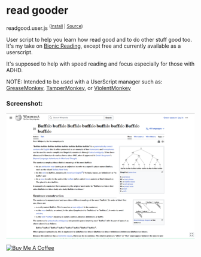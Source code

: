 # read gooder

readgood.user.js <sup>([Install](https://github.com/traviscampbell/readgood/raw/main/readgood.user.js) | [Source](https://github.com/traviscampbell/readgood/blob/main/readgood.user.js))</sup>

User script to help you learn how read good and to do other stuff good too. It's my take on [Bionic Reading](https://bionic-reading.com/), except free and currently available as a userscript.

It's supposed to help with speed reading and focus especially for those with ADHD.

NOTE: Intended to be used with a UserScript manager such as: [GreaseMonkey](https://github.com/greasemonkey/greasemonkey), [TamperMonkey](https://github.com/Tampermonkey/tampermonkey), or [ViolentMonkey](https://github.com/violentmonkey/violentmonkey)

### Screenshot:

![Example Screenshot](./images/readgood-example.png)

<a href="https://www.buymeacoffee.com/traviscampbell" target="_blank"><img src="https://cdn.buymeacoffee.com/buttons/default-orange.png" alt="Buy Me A Coffee" height="41" width="174"></a>

